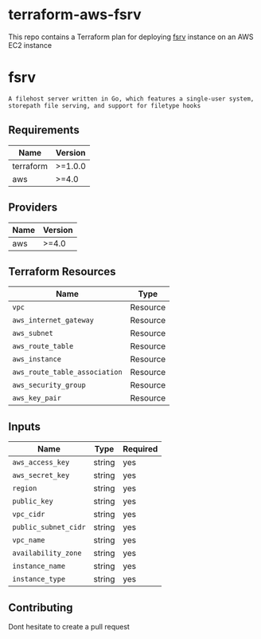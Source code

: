 # terraform-aws-fsrv

This repo contains a Terraform plan for deploying [fsrv](https://github.com/icyphox/fsrv)
 instance on an AWS EC2 instance

# fsrv
```
A filehost server written in Go, which features a single-user system, storepath file serving, and support for filetype hooks
```
## Requirements

| Name | Version |
| ---- | ------- |
| terraform | >=1.0.0 |
| aws | >=4.0 |


## Providers

|Name | Version |
| --- | ------- |
| aws | >=4.0 |

## Terraform Resources

| Name | Type |
| ---------| ------------|
| `vpc` | Resource |
| `aws_internet_gateway` | Resource |
| `aws_subnet` | Resource |
| `aws_route_table` | Resource |
| `aws_instance` | Resource |
| `aws_route_table_association` | Resource |
| `aws_security_group` | Resource |
| `aws_key_pair` | Resource |

## Inputs

| Name |  Type | Required|
| ---- |  ---- | ------- |
| `aws_access_key` |  string | yes
| `aws_secret_key` | string | yes |
| `region` | string | yes |
| `public_key` |  string | yes |
| `vpc_cidr` | string | yes |
| `public_subnet_cidr`| string | yes |
| `vpc_name`| string | yes |
| `availability_zone`| string | yes |
| `instance_name`  | string | yes |
| `instance_type`| string | yes |


## Contributing

Dont hesitate to create a pull request
